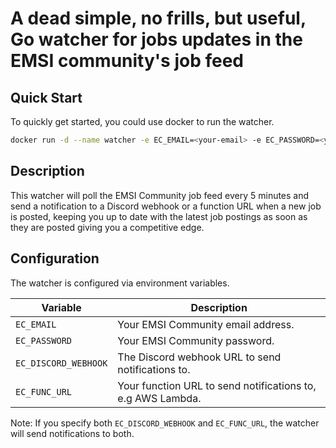 # A dead simple, no frills, but useful, Go watcher for jobs updates in the EMSI community's job feed

## Quick Start

To quickly get started, you could use docker to run the watcher.

```bash
docker run -d --name watcher -e EC_EMAIL=<your-email> -e EC_PASSWORD=<your-password> -e EC_DISCORD_WEBHOOK=<your-discord-webhook-url> xenedium/ec-job-watcher
```

## Description

This watcher will poll the EMSI Community job feed every 5 minutes and send a notification to a Discord webhook or a function URL when a new job is posted, keeping you up to date with the latest job postings as soon as they are posted giving you a competitive edge.

## Configuration

The watcher is configured via environment variables.

| Variable | Description |
| --- | --- |
| `EC_EMAIL` | Your EMSI Community email address. |
| `EC_PASSWORD` | Your EMSI Community password. |
| `EC_DISCORD_WEBHOOK` | The Discord webhook URL to send notifications to. |
| `EC_FUNC_URL` | Your function URL to send notifications to, e.g AWS Lambda. |

Note: If you specify both `EC_DISCORD_WEBHOOK` and `EC_FUNC_URL`, the watcher will send notifications to both.
